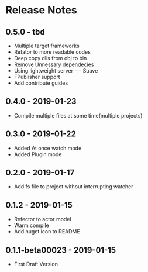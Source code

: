 ﻿# Release Notes

## 0.5.0 - tbd
* Multiple target frameworks
* Refator to more readable codes
* Deep copy dlls from obj to bin
* Remove Unnessary dependecies
* Using lightweight server --- Suave
* FPublisher support
* Add contribute guides

## 0.4.0 - 2019-01-23
* Compile multiple files at some time(multiple projects)

## 0.3.0 - 2019-01-22
* Added At once watch mode
* Added Plugin mode

## 0.2.0 - 2019-01-17
* Add fs file to project without interrupting watcher

## 0.1.2 - 2019-01-15
* Refector to actor model
* Warm compile
* Add nuget icon to README

## 0.1.1-beta00023 - 2019-01-15
* First Draft Version
